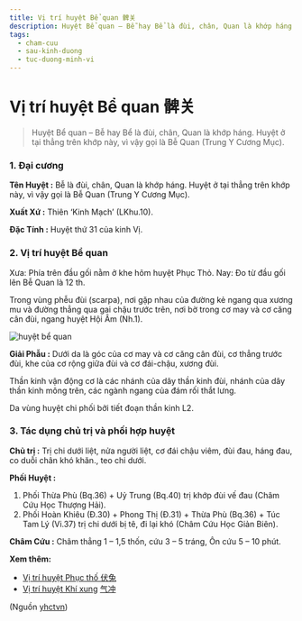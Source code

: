 ```yaml
---
title: Vị trí huyệt Bể quan 髀关
description: Huyệt Bể quan – Bễ hay Bể là đùi, chân, Quan là khớp háng. Huyệt ở tại thẳng trên khớp này, vì vậy gọi là Bễ Quan (Trung Y Cương Mục).
tags:
  - cham-cuu
  - sau-kinh-duong
  - tuc-duong-minh-vi
---
```


# Vị trí huyệt Bể quan 髀关 

> Huyệt Bể quan – Bễ hay Bể là đùi, chân, Quan là khớp háng. Huyệt ở tại thẳng trên khớp này, vì vậy gọi là Bễ Quan (Trung Y Cương Mục).

### **1. Đại cương**

**Tên Huyệt :** Bễ là đùi, chân, Quan là khớp háng. Huyệt ở tại thẳng trên khớp này, vì vậy gọi là Bễ Quan (Trung Y Cương Mục).

**Xuất Xứ :** Thiên ‘Kinh Mạch’ (LKhu.10).

**Đặc Tính :** Huyệt thứ 31 của kinh Vị.

### 2. Vị trí huyệt Bể quan

Xưa: Phía trên đầu gối nằm ở khe hõm huyệt Phục Thỏ. Nay: Đo từ đầu gối lên Bễ Quan là 12 th.

Trong vùng phễu đùi (scarpa), nơi gặp nhau của đường kẻ ngang qua xương mu và đường thẳng qua gai chậu trước trên, nơi bờ trong cơ may và cơ căng cân đùi, ngang huyệt Hội Âm (Nh.1).

![huyệt bể quan](/imgs/yhctvn/huyet-be-quan-300x169.jpg)

**Giải Phẫu :** Dưới da là góc của cơ may và cơ căng cân đùi, cơ thẳng trước đùi, khe của cơ rộng giữa đùi và cơ đái-chậu, xương đùi.

Thần kinh vận động cơ là các nhánh của dây thần kinh đùi, nhánh của dây thần kinh mông trên, các ngành ngang của đám rối thắt lưng.

Da vùng huyệt chi phối bởi tiết đoạn thần kinh L2.

### **3. Tác dụng chủ trị và phối hợp huyệt**

**Chủ trị :** Trị chi dưới liệt, nửa người liệt, cơ đái chậu viêm, đùi đau, háng đau, co duỗi chân khó khăn., teo chi dưới.

**Phối Huyệt :**

1. Phối Thừa Phù (Bq.36) + Uỷ Trung (Bq.40) trị khớp đùi vế đau (Châm Cứu Học Thượng Hải).
2. Phối Hoàn Khiêu (Đ.30) + Phong Thị (Đ.31) + Thừa Phù (Bq.36) + Túc Tam Lý (Vi.37) trị chi dưới bị tê, đi lại khó (Châm Cứu Học Giản Biên).

**Châm Cứu :** Châm thẳng 1 – 1,5 thốn, cứu 3 – 5 tráng, Ôn cứu 5 – 10 phút.

**Xem thêm:**

* [Vị trí huyệt Phục thố 伏兔](/yhctvn/vi-tri-huyet-phuc-tho)
* [Vị trí huyệt Khí xung](/yhctvn/vi-tri-huyet-khi-xung) [气冲](/yhctvn/vi-tri-huyet-khi-xung)

(Nguồn <a href="https://yhctvn.com/vi-tri-huyet-be-quan-髀关/" target="_blank">yhctvn</a>)
